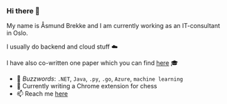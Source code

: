 ### Hi there 👋
My name is Åsmund Brekke and I am currently working as an IT-consultant in Oslo. 

I usually do backend and cloud stuff :cloud: 

I have also co-written one paper which you can find [here](https://scholar.google.com/citations?hl=en&user=NmTr1BcAAAAJ) :mortar_board: 

- 💬 *Buzzwords*: `.NET`, `Java`, `.py`, `.go`, `Azure`, `machine learning`  
- 🌱 Currently writing a Chrome extension for chess
- :mailbox: Reach me [here](https://www.linkedin.com/in/aasmundbrekke/)
